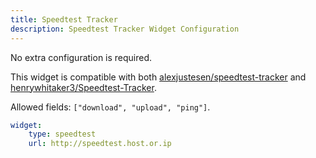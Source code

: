 ```yaml
---
title: Speedtest Tracker
description: Speedtest Tracker Widget Configuration
---
```



No extra configuration is required. 

This widget is compatible with both [alexjustesen/speedtest-tracker](https://github.com/alexjustesen/speedtest-tracker) and [henrywhitaker3/Speedtest-Tracker](https://github.com/henrywhitaker3/Speedtest-Tracker).


Allowed fields: `["download", "upload", "ping"]`.

```yaml
widget:
    type: speedtest
    url: http://speedtest.host.or.ip
```


